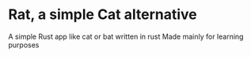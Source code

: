 # Rat, a simple Cat alternative

A simple Rust app like cat or bat written in rust
Made mainly for learning purposes
